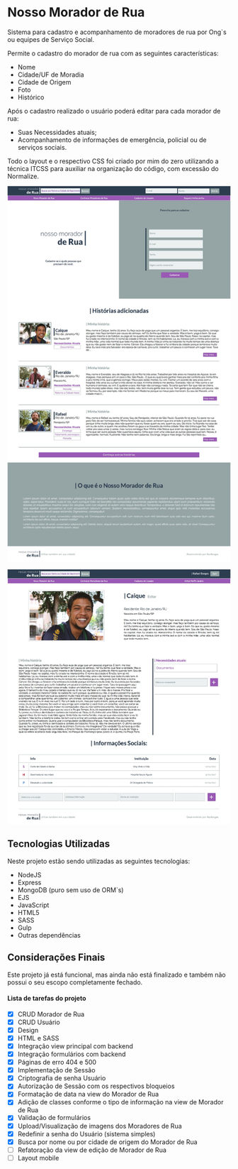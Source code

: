 # Nosso Morador de Rua

Sistema para cadastro e acompanhamento de moradores de rua por Ong`s ou equipes de Serviço Social.

Permite o cadastro do morador de rua com as seguintes características:

- Nome
- Cidade/UF de Moradia
- Cidade de Origem
- Foto
- Histórico

Após o cadastro realizado o usuário poderá editar para cada morador de rua:

- Suas Necessidades atuais;
- Acompanhamento de informações de emergência, policial ou de serviços sociais.

Todo o layout e o respectivo CSS foi criado por mim do zero utilizando a técnica ITCSS para auxiliar na organização do código, com excessão do Normalize.

![Layout da Index](index.jpg "Layout da Index")

![Layout do detalhe do morador](detalheMorador.jpg "Layout do detalhe do morador")

## Tecnologias Utilizadas

Neste projeto estão sendo utilizadas as seguintes tecnologias:

- NodeJS
- Express
- MongoDB (puro sem uso de ORM`s)
- EJS
- JavaScript
- HTML5
- SASS
- Gulp
- Outras dependências

## Considerações Finais

Este projeto já está funcional, mas ainda não está finalizado e também não possui o seu escopo completamente fechado.

#### Lista de tarefas do projeto

- [x] CRUD Morador de Rua
- [x] CRUD Usuário
- [x] Design
- [x] HTML e SASS
- [x] Integração view principal com backend
- [x] Integração formulários com backend
- [x] Páginas de erro 404 e 500
- [x] Implementação de Sessão
- [x] Criptografia de senha Usuário
- [x] Autorização de Sessão com os respectivos bloqueios
- [x] Formatação de data na view do Morador de Rua
- [x] Adição de classes conforme o tipo de informação na view de Morador de Rua
- [x] Validação de formulários
- [x] Upload/Visualização de imagens dos Moradores de Rua
- [x] Redefinir a senha do Usuário (sistema simples)
- [x] Busca por nome ou por cidade de origem do Morador de Rua
- [ ] Refatoração da view de edição de Morador de Rua
- [ ] Layout mobile